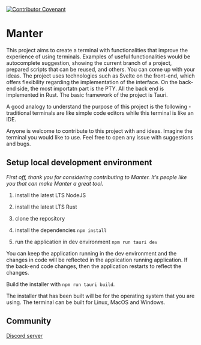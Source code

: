 [![Contributor Covenant](https://img.shields.io/badge/Contributor%20Covenant-2.1-4baaaa.svg)](code_of_conduct.md)

# Manter

This project aims to create a terminal with functionalities that improve the experience of using terminals. Examples of useful functionalities would be autocomplete suggestion, showing the current branch of a project, prepared scripts that can be reused, and others. You can come up with your ideas. The project uses technologies such as Svelte on the front-end, which offers flexibility regarding the implementation of the interface. On the back-end side, the most importatn part is the PTY. All the back end is implemented in Rust. The basic framework of the project is Tauri.

A good analogy to understand the purpose of this project is the following - traditional terminals are like simple code editors while this terminal is like an IDE.

Anyone is welcome to contribute to this project with and ideas. Imagine the terminal you would like to use. Feel free to open any issue with suggestions and bugs.


## Setup local development environment

*First off, thank you for considering contributing to Manter. It’s people like you that can make Manter a great tool.*

1. install the latest LTS NodeJS

2. install the latest LTS Rust

2. clone the repository

3. install the dependencies ```npm install```

4. run the application in dev environment ```npm run tauri dev```

You can keep the application running in the dev environment and the changes in code will be reflected in the application running application. If the back-end code changes, then the application restarts to reflect the changes.

Build the installer with ```npm run tauri build```.

The installer that has been built will be for the operating system that you are using. The terminal can be built for Linux, MacOS and Windows.

## Community

[Discord server](https://discord.gg/k4FFFPK3ZR)